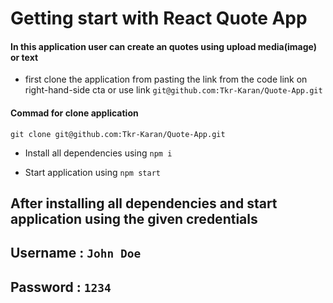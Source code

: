 
# Getting start with React Quote App 

#### In this application user can create an quotes using upload media(image) or text  

- first clone the application from pasting the link from the code link on right-hand-side cta or use link `git@github.com:Tkr-Karan/Quote-App.git`

#### Commad for clone application

    git clone git@github.com:Tkr-Karan/Quote-App.git


- Install all dependencies using `npm i`

- Start application using `npm start`

## After installing all dependencies and start application using the given credentials

## Username : `John Doe`

## Password : `1234` 